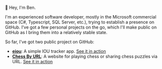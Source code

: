👋 Hey, I'm Ben. 

I'm an experienced software developer, mostly in the Microsoft commercial space (C#, Typescript, SQL Server, etc.), trying to establish a presence on GitHub. I've got a few personal projects on the go, which I'll make public on GitHub as I bring them into a relatively stable state.

So far, I've got two public project on GitHub:

- **[eiou](https://github.com/b-h-mck/eiou)**: A simple IOU tracker app. [See it in action](https://eiou-online.com/)
- **[Chess By URL](https://github.com/b-h-mck/ChessByUrl)**: A website for playing chess or sharing chess puzzles via URL. [See it in action](https://chessbyurl.azurewebsites.net/)
